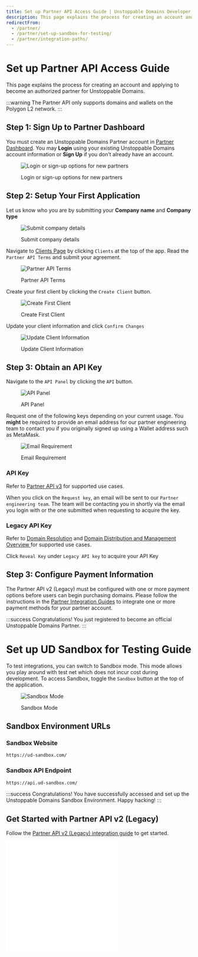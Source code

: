 ```yaml
---
title: Set up Partner API Access Guide | Unstoppable Domains Developer Portal
description: This page explains the process for creating an account and applying to become an authorized partner for Unstoppable Domains.
redirectFrom:
  - /partner/
  - /partner/set-up-sandbox-for-testing/
  - /partner/integration-paths/
---
```


# Set up Partner API Access Guide

This page explains the process for creating an account and applying to become an authorized partner for Unstoppable Domains.

:::warning
The Partner API only supports domains and wallets on the Polygon L2 network.
:::

## Step 1: Sign Up to Partner Dashboard

You must create an Unstoppable Domains Partner account in [Partner Dashboard](https://dashboard.auth.unstoppabledomains.com). You may **Login** using your existing Unstoppable Domains account information or **Sign Up** if you don’t already have an account.

<figure>

![Login or sign-up options for new partners](/images/partner-signup.png "#width=60%;")

<figcaption>Login or sign-up options for new partners</figcaption>
</figure>


## Step 2: Setup Your First Application

Let us know who you are by submitting your **Company name** and **Company type**

<figure>

![Submit company details](/images/submit-company-name.png "#width=60%;")

<figcaption>Submit company details</figcaption>
</figure>

Navigate to [Clients Page](https://dashboard.auth.unstoppabledomains.com/clients) by clicking `Clients` at the top of the app. Read the `Partner API Terms` and submit your agreement.

<figure>

![Partner API Terms](/images/dashboard-client-page.png "#width=90%;")

<figcaption>Partner API Terms</figcaption>
</figure>

Create your first client by clicking the `Create Client` button.

<figure>

![Create First Client](/images/dashboard-empty-client-page.png "#width=80%;")

<figcaption>Create First Client</figcaption>
</figure>

Update your client information and click `Confirm Changes`

<figure>

![Update Client Information](/images/dashboard-update-client-info.png "#width=80%;")

<figcaption>Update Client Information</figcaption>
</figure>

## Step 3: Obtain an API Key

Navigate to the `API Panel` by clicking the `API` button.

<figure>

![API Panel](/images/dashboard-api-pannel.png "#width=80%;")

<figcaption>API Panel</figcaption>
</figure>

Request one of the following keys depending on your current usage. You **might** be required to provide an email address for our partner engineering team to contact you if you originally signed up using a Wallet address such as MetaMask.

<figure>

![Email Requirement](/images/dashboard-email-requirement.png "#width=80%;")

<figcaption>Email Requirement</figcaption>
</figure>

### API Key
Refer to [Partner API v3](https://docs.unstoppabledomains.com/openapi/partner/latest/) for supported use cases.

When you click on the `Request key`, an email will be sent to our `Partner engineering team`. The team will be contacting you in shortly via the email you login with or the one submitted when requesting to acquire the key.

### Legacy API Key
Refer to [Domain Resolution](https://docs.unstoppabledomains.com/openapi/resolution/) and [Domain Distribution and Management Overview
](https://docs.unstoppabledomains.com/domain-distribution-and-management/overview/#domain-distribution-and-management-overview) for supported use cases.

Click `Reveal Key` under `Legacy API key` to acquire your API Key


## Step 3: Configure Payment Information

The Partner API v2 (Legacy) must be configured with one or more payment options before users can begin purchasing domains. Please follow the instructions in the [Partner Integration Guides](#partner-api-integration-paths) to integrate one or more payment methods for your partner account.

:::success Congratulations!
You just registered to become an official Unstoppable Domains Partner.
:::

# Set up UD Sandbox for Testing Guide

To test integrations, you can switch to Sandbox mode. This mode allows you play around with test net which does not incur cost during development. To access Sandbox, toggle the `Sandbox` button at the top of the application.

<figure>

![Sandbox Mode](/images/dashboard-sandbox-button.png "#width=90%;")

<figcaption>Sandbox Mode</figcaption>
</figure>


## Sandbox Environment URLs

### Sandbox Website

```bash
https://ud-sandbox.com/
```

### Sandbox API Endpoint

```bash
https://api.ud-sandbox.com/
```

:::success Congratulations!
You have successfully accessed and set up the Unstoppable Domains Sandbox Environment. Happy hacking!
:::

## Get Started with Partner API v2 (Legacy)

Follow the [Partner API v2 (Legacy) integration guide](../partner-api-v2/quickstart/partner-api-v2-integration.md) to get started.

<embed src="/snippets/_discord.md" />

<embed src="/snippets/_partner-survey-embed.md" />
